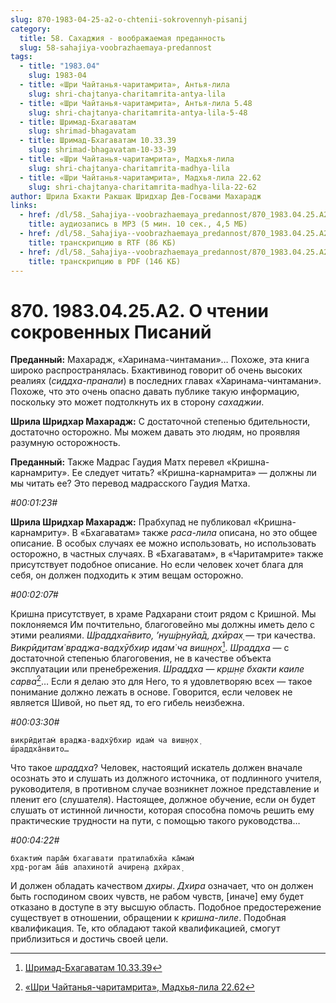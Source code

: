 ```yaml
---
slug: 870-1983-04-25-a2-o-chtenii-sokrovennyh-pisanij
category:
  title: 58. Сахаджия - воображаемая преданность
  slug: 58-sahajiya-voobrazhaemaya-predannost
tags:
  - title: "1983.04"
    slug: 1983-04
  - title: «Шри Чайтанья-чаритамрита», Антья-лила
    slug: shri-chajtanya-charitamrita-antya-lila
  - title: «Шри Чайтанья-чаритамрита», Антья-лила 5.48
    slug: shri-chajtanya-charitamrita-antya-lila-5-48
  - title: Шримад-Бхагаватам
    slug: shrimad-bhagavatam
  - title: Шримад-Бхагаватам 10.33.39
    slug: shrimad-bhagavatam-10-33-39
  - title: «Шри Чайтанья-чаритамрита», Мадхья-лила
    slug: shri-chajtanya-charitamrita-madhya-lila
  - title: «Шри Чайтанья-чаритамрита», Мадхья-лила 22.62
    slug: shri-chajtanya-charitamrita-madhya-lila-22-62
author: Шрила Бхакти Ракшак Шридхар Дев-Госвами Махарадж
links:
  - href: /dl/58._Sahajiya--voobrazhaemaya_predannost/870_1983.04.25.A2_SridharMj_O_chtenii_sokrovennyh_pisaniy.mp3
    title: аудиозапись в MP3 (5 мин. 10 сек., 4,5 МБ)
  - href: /dl/58._Sahajiya--voobrazhaemaya_predannost/870_1983.04.25.A2_SridharMj_O_chtenii_sokrovennyh_pisaniy.rtf
    title: транскрипцию в RTF (86 КБ)
  - href: /dl/58._Sahajiya--voobrazhaemaya_predannost/870_1983.04.25.A2_SridharMj_O_chtenii_sokrovennyh_pisaniy.pdf
    title: транскрипцию в PDF (146 КБ)
---
```


# 870. 1983.04.25.A2. О чтении сокровенных Писаний

**Преданный:** Махарадж, «Харинама-чинтамани»… Похоже, эта книга широко распространялась. Бхактивинод говорит об очень высоких реалиях (*сиддха-пранали*) в последних главах «Харинама-чинтамани». Похоже, что это очень опасно давать публике такую информацию, поскольку это может подтолкнуть их в сторону *сахаджии*.

**Шрила Шридхар Махарадж:** С достаточной степенью бдительности, достаточно осторожно. Мы можем давать это людям, но проявляя разумную осторожность.

**Преданный:** Также Мадрас Гаудия Матх перевел «Кришна-карнамриту». Ее следует читать? «Кришна-карнамрита» — должны ли мы читать ее? Это перевод мадрасского Гаудия Матха.

*#00:01:23#*

**Шрила Шридхар Махарадж:** Прабхупад не публиковал «Кришна-карнамриту». В «Бхагаватам» также *раса-лила* описана, но это общее описание. В особых случаях ее можно использовать, но использовать осторожно, в частных случаях. В «Бхагаватам», в «Чаритамрите» также присутствует подобное описание. Но если человек хочет блага для себя, он должен подходить к этим вещам осторожно.

*#00:02:07#*

Кришна присутствует, в храме Радхарани стоит рядом с Кришной. Мы поклоняемся Им почтительно, благоговейно мы должны иметь дело с этими реалиями. *Ш́раддха̄нвито, ’нуш́р̣н̣уйа̄д, дхӣрах̣* — три качества. *Викрӣд̣итам̇ враджа-вадхӯбхир идам̇ ча виш̣н̣ох̣*[^_ftn1]. *Шраддха* — с достаточной степенью благоговения, не в качестве объекта эксплуатации или пренебрежения. *Шраддха* — *кр̣ш̣н̣е бхакти каиле сарва*[^_ftn2]… Если я делаю это для Него, то я удовлетворяю всех — такое понимание должно лежать в основе. Говорится, если человек не является Шивой, но пьет яд, то его гибель неизбежна.

*#00:03:30#*

    викрӣд̣итам̇ враджа-вадхӯбхир идам̇ ча виш̣н̣ох̣
    ш́раддха̄нвито…

Что такое *шраддха*? Человек, настоящий искатель должен вначале осознать это и слушать из должного источника, от подлинного учителя, руководителя, в противном случае возникнет ложное представление и пленит его (слушателя). Настоящее, должное обучение, если он будет слушать от истинной личности, которая способна помочь решить ему практические трудности на пути, с помощью такого руководства…

*#00:04:22#*

    бхактим̇ пара̄м̇ бхагавати пратилабхйа ка̄мам̇
    хр̣д-рогам а̄ш́в апахинотй ачирен̣а дхӣрах̣

И должен обладать качеством *дхиры*. *Дхира* означает, что он должен быть господином своих чувств, не рабом чувств, [иначе] ему будет отказано в доступе в эту высшую область. Подобное предостережение существует в отношении, обращении к *кришна-лиле*. Подобная квалификация. Те, кто обладают такой квалификацией, смогут приблизиться и достичь своей цели.



[^_ftn1]: [Шримад-Бхагаватам 10.33.39](../notes/shrimad-bhagavatam/shrimad-bhagavatam-10-33-39.md)

[^_ftn2]: [«Шри Чайтанья-чаритамрита», Мадхья-лила 22.62](../notes/shri-chajtanya-charitamrita-madhya-lila/shri-chajtanya-charitamrita-madhya-lila-22-62.md)
